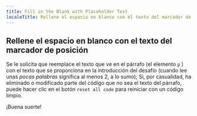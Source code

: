 ```yaml
---
title: Fill in the Blank with Placeholder Text
localeTitle: Rellene el espacio en blanco con el texto del marcador de posición
---
```

## Rellene el espacio en blanco con el texto del marcador de posición

Se le solicita que reemplace el texto que ve en el párrafo (el elemento `p` ) con el texto que se proporciona en la introducción del desafío (cuando lee unas _pocas palabras_ significa al menos 2, a lo sumo); Si, por casualidad, ha eliminado o modificado parte del código que no sea el texto del párrafo, puede hacer clic en el botón `reset all code` para reiniciar con un código limpio.

¡Buena suerte!